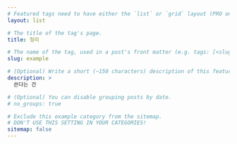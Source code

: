 ```yaml
---
# Featured tags need to have either the `list` or `grid` layout (PRO only).
layout: list

# The title of the tag's page.
title: 정리

# The name of the tag, used in a post's front matter (e.g. tags: [<slug>]).
slug: example

# (Optional) Write a short (~150 characters) description of this featured tag.
description: >
  쓴다는 건

# (Optional) You can disable grouping posts by date.
# no_groups: true

# Exclude this example category from the sitemap.
# DON'T USE THIS SETTING IN YOUR CATEGORIES!
sitemap: false
---
```


